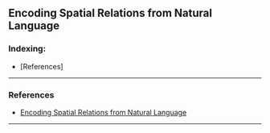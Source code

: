 ## Encoding Spatial Relations from Natural Language

### Indexing:
- [References]

---
### References
- [Encoding Spatial Relations from Natural Language](https://arxiv.org/abs/1807.01670)
---
